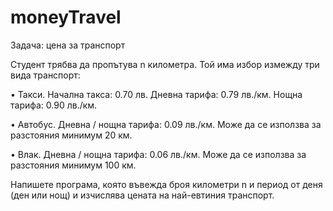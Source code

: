 # moneyTravel

Задача: цена за транспорт

Студент трябва да пропътува n километра. Той има избор измежду три вида
транспорт:

• Такси. Начална такса: 0.70 лв. Дневна тарифа: 0.79 лв./км. Нощна тарифа:
0.90 лв./км.

• Автобус. Дневна / нощна тарифа: 0.09 лв./км. Може да се използва за
разстояния минимум 20 км.

• Влак. Дневна / нощна тарифа: 0.06 лв./км. Може да се използва за
разстояния минимум 100 км.

Напишете програма, която въвежда броя километри n и период от деня (ден или
нощ) и изчислява цената на най-евтиния транспорт.
